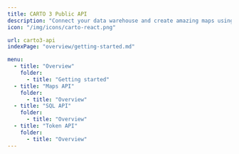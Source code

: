 ```yaml
---
title: CARTO 3 Public API
description: "Connect your data warehouse and create amazing maps using CARTO 3 features"
icon: "/img/icons/carto-react.png"

url: carto3-api
indexPage: "overview/getting-started.md"

menu:
  - title: "Overview"
    folder:
      - title: "Getting started"
  - title: "Maps API"
    folder:
      - title: "Overview"
  - title: "SQL API"
    folder:
      - title: "Overview"
  - title: "Token API" 
    folder:
      - title: "Overview"
---
```

